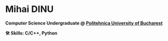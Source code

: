 # Mihai DINU

**Computer Science Undergraduate @ [Politehnica University of Bucharest](https://upb.ro/)**

**🛠️ Skills: C/C++, Python**
